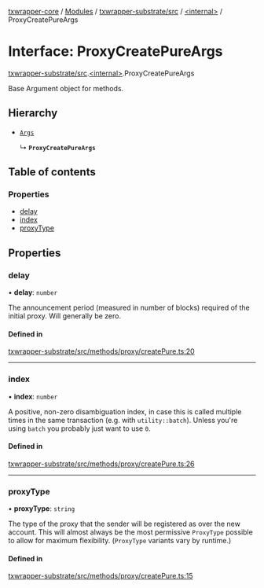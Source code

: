 [txwrapper-core](../README.md) / [Modules](../modules.md) / [txwrapper-substrate/src](../modules/txwrapper_substrate_src.md) / [\<internal\>](../modules/txwrapper_substrate_src._internal_.md) / ProxyCreatePureArgs

# Interface: ProxyCreatePureArgs

[txwrapper-substrate/src](../modules/txwrapper_substrate_src.md).[\<internal\>](../modules/txwrapper_substrate_src._internal_.md).ProxyCreatePureArgs

Base Argument object for methods.

## Hierarchy

- [`Args`](../modules/txwrapper_core_src.md#args)

  ↳ **`ProxyCreatePureArgs`**

## Table of contents

### Properties

- [delay](txwrapper_substrate_src._internal_.ProxyCreatePureArgs.md#delay)
- [index](txwrapper_substrate_src._internal_.ProxyCreatePureArgs.md#index)
- [proxyType](txwrapper_substrate_src._internal_.ProxyCreatePureArgs.md#proxytype)

## Properties

### delay

• **delay**: `number`

The announcement period (measured in number of blocks) required of the initial proxy.
Will generally be zero.

#### Defined in

[txwrapper-substrate/src/methods/proxy/createPure.ts:20](https://github.com/paritytech/txwrapper-core/blob/a09c1f6/packages/txwrapper-substrate/src/methods/proxy/createPure.ts#L20)

___

### index

• **index**: `number`

A positive, non-zero disambiguation index, in case this is called multiple times in the same
transaction (e.g. with `utility::batch`). Unless you're using `batch` you probably just
want to use `0`.

#### Defined in

[txwrapper-substrate/src/methods/proxy/createPure.ts:26](https://github.com/paritytech/txwrapper-core/blob/a09c1f6/packages/txwrapper-substrate/src/methods/proxy/createPure.ts#L26)

___

### proxyType

• **proxyType**: `string`

The type of the proxy that the sender will be registered as over the
new account. This will almost always be the most permissive `ProxyType` possible to
allow for maximum flexibility. (`ProxyType` variants vary by runtime.)

#### Defined in

[txwrapper-substrate/src/methods/proxy/createPure.ts:15](https://github.com/paritytech/txwrapper-core/blob/a09c1f6/packages/txwrapper-substrate/src/methods/proxy/createPure.ts#L15)
